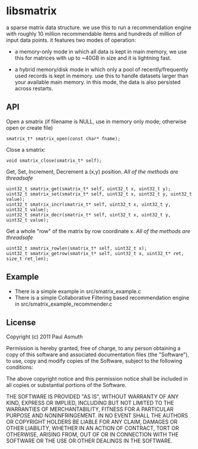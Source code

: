 libsmatrix
==========

a sparse matrix data structure. we use this to run a recommendation engine with roughly
10 million recommendable items and hundreds of million of input data points. it features
two modes of operation:

+ a memory-only mode in which all data is kept in main memory, we use this for matrices
with up to ~40GB in size and it is lightning fast.

+ a hybrid memory/disk mode in which only a pool of recently/frequently used records is
kept in memory. use this to handle datasets larger than your available main memory. in
this mode, the data is also persisted across restarts.


API
---


Open a smatrix (if filename is NULL, use in memory only mode; otherwise open or create file)

    smatrix_t* smatrix_open(const char* fname);

Close a smatrix:

    void smatrix_close(smatrix_t* self);

Get, Set, Increment, Decrement a (x,y) position. _All of the methods are threadsafe_

    uint32_t smatrix_get(smatrix_t* self, uint32_t x, uint32_t y);
    uint32_t smatrix_set(smatrix_t* self, uint32_t x, uint32_t y, uint32_t value);
    uint32_t smatrix_incr(smatrix_t* self, uint32_t x, uint32_t y, uint32_t value);
    uint32_t smatrix_decr(smatrix_t* self, uint32_t x, uint32_t y, uint32_t value);

Get a whole "row" of the matrix by row coordinate x. _All of the methods are threadsafe_

    uint32_t smatrix_rowlen(smatrix_t* self, uint32_t x);
    uint32_t smatrix_getrow(smatrix_t* self, uint32_t x, uint32_t* ret, size_t ret_len);


Example
-------

+ There is a simple example in src/smatrix_example.c
+ There is a simple Collaborative Filtering based recommendation engine in src/smatrix_example_recommender.c


License
-------

Copyright (c) 2011 Paul Asmuth

Permission is hereby granted, free of charge, to any person obtaining a copy of this software and associated documentation files (the "Software"), to use, copy and modify copies of the Software, subject to the following conditions:

The above copyright notice and this permission notice shall be included in all copies or substantial portions of the Software.

THE SOFTWARE IS PROVIDED "AS IS", WITHOUT WARRANTY OF ANY KIND, EXPRESS OR IMPLIED, INCLUDING BUT NOT LIMITED TO THE WARRANTIES OF MERCHANTABILITY, FITNESS FOR A PARTICULAR PURPOSE AND NONINFRINGEMENT. IN NO EVENT SHALL THE AUTHORS OR COPYRIGHT HOLDERS BE LIABLE FOR ANY CLAIM, DAMAGES OR OTHER LIABILITY, WHETHER IN AN ACTION OF CONTRACT, TORT OR OTHERWISE, ARISING FROM, OUT OF OR IN CONNECTION WITH THE SOFTWARE OR THE USE OR OTHER DEALINGS IN THE SOFTWARE.
